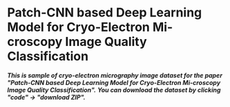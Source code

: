 # Patch-CNN based Deep Learning Model for Cryo-Electron Mi-croscopy Image Quality Classification

***This is sample of cryo-electron micrography image dataset for the paper "Patch-CNN based Deep Learning Model for Cryo-Electron Mi-croscopy Image Quality Classification".***
***You can download the dataset by clicking "code" -> "download ZIP".***
